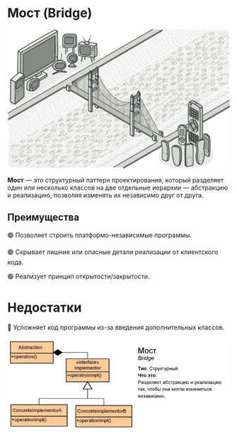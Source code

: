 # Мост (Bridge)

![img.png](img.png)

**Мост** — это структурный паттерн проектирования, который разделяет один или несколько классов на две отдельные иерархии — абстракцию и реализацию, позволяя изменять их независимо друг от друга.


## Преимущества
🟢 Позволяет строить платформо-независимые программы.

🟢 Скрывает лишние или опасные детали реализации от клиентского кода.

🟢 Реализует принцип открытости/закрытости.


# Недостатки
🔴 Усложняет код программы из-за введения дополнительных классов.

![img_1.png](img_1.png)